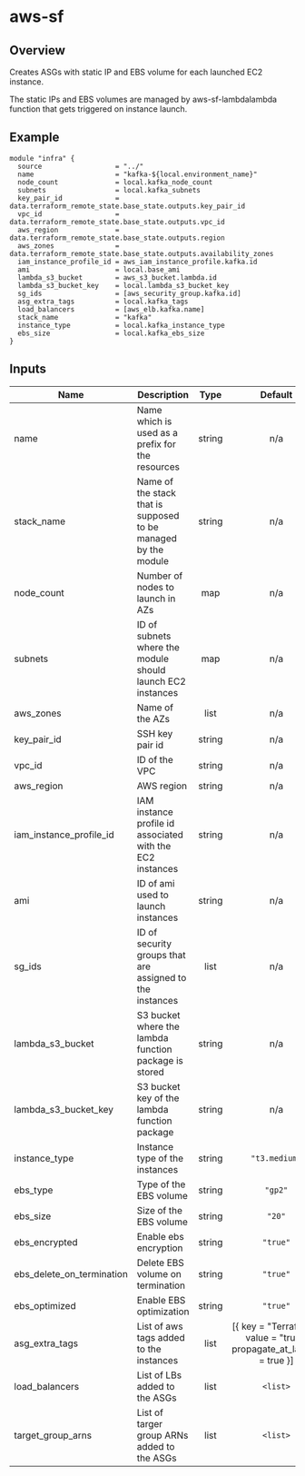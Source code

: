 # aws-sf

## Overview

Creates ASGs with static IP and EBS volume for each launched EC2 instance.

The static IPs and EBS volumes are managed by aws-sf-lambdalambda function that gets triggered on instance launch.

## Example

```
module "infra" {
  source                  = "../"
  name                    = "kafka-${local.environment_name}"
  node_count              = local.kafka_node_count
  subnets                 = local.kafka_subnets
  key_pair_id             = data.terraform_remote_state.base_state.outputs.key_pair_id
  vpc_id                  = data.terraform_remote_state.base_state.outputs.vpc_id
  aws_region              = data.terraform_remote_state.base_state.outputs.region
  aws_zones               = data.terraform_remote_state.base_state.outputs.availability_zones
  iam_instance_profile_id = aws_iam_instance_profile.kafka.id
  ami                     = local.base_ami
  lambda_s3_bucket        = aws_s3_bucket.lambda.id
  lambda_s3_bucket_key    = local.lambda_s3_bucket_key
  sg_ids                  = [aws_security_group.kafka.id]
  asg_extra_tags          = local.kafka_tags
  load_balancers          = [aws_elb.kafka.name]
  stack_name              = "kafka"
  instance_type           = local.kafka_instance_type
  ebs_size                = local.kafka_ebs_size
}
```
## Inputs

| Name | Description | Type | Default | Required |
|------|-------------|:----:|:-----:|:-----:|
| name | Name which is used as a prefix for the resources | string | n/a | yes |
| stack_name | Name of the stack that is supposed to be managed by the module  | string | n/a | yes |
| node\_count | Number of nodes to launch in AZs | map | n/a | yes |
| subnets | ID of subnets where the module should launch EC2 instances | map | n/a | yes |
| aws_zones | Name of the AZs | list | n/a | yes |
| key_pair_id | SSH key pair id | string | n/a | yes |
| vpc_id | ID of the VPC | string | n/a | yes |
| aws_region | AWS region | string | n/a | yes |
| iam_instance_profile_id | IAM instance profile id associated with the EC2 instances | string | n/a | yes |
| ami | ID of ami used to launch instances | string | n/a | yes |
| sg_ids | ID of security groups that are assigned to the instances | list | n/a | yes |
| lambda_s3_bucket | S3 bucket where the lambda function package is stored | string | n/a | yes |
| lambda_s3_bucket_key | S3 bucket key of the lambda function package | string | n/a | yes |
| instance_type | Instance type of the instances | string | `"t3.medium"` | no |
| ebs_type | Type of the EBS volume | string | `"gp2"` | no |
| ebs_size | Size of the EBS volume | string | `"20"` | no |
| ebs_encrypted | Enable ebs encryption | string | `"true"` | no |
| ebs_delete_on_termination | Delete EBS volume on termination | string | `"true"` | no |
| ebs_optimized | Enable EBS optimization | string | `"true"` | no |
| asg_extra_tags | List of aws tags added to the instances | list | [{ key = "Terraform", value = "true", propagate_at_launch = true }] | no |
| load_balancers | List of LBs added to the ASGs | list | `<list>` | no |
| target_group_arns | List of targer group ARNs added to the ASGs | list | `<list>` | no |
